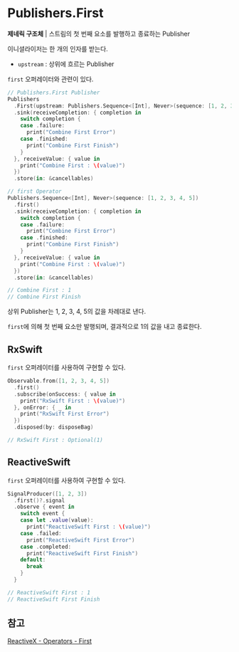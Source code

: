 # Publishers.First

**제네릭 구조체** | 스트림의 첫 번째 요소를 발행하고 종료하는 Publisher

이니셜라이저는 한 개의 인자를 받는다.

- `upstream` : 상위에 흐르는 Publisher

`first` 오퍼레이터와 관련이 있다.

```swift
// Publishers.First Publisher
Publishers
  .First(upstream: Publishers.Sequence<[Int], Never>(sequence: [1, 2, 3, 4, 5]))
  .sink(receiveCompletion: { completion in
    switch completion {
    case .failure:
      print("Combine First Error")
    case .finished:
      print("Combine First Finish")
    }
  }, receiveValue: { value in
    print("Combine First : \(value)")
  })
  .store(in: &cancellables)

// first Operator
Publishers.Sequence<[Int], Never>(sequence: [1, 2, 3, 4, 5])
  .first()
  .sink(receiveCompletion: { completion in
    switch completion {
    case .failure:
      print("Combine First Error")
    case .finished:
      print("Combine First Finish")
    }
  }, receiveValue: { value in
    print("Combine First : \(value)")
  })
  .store(in: &cancellables)

// Combine First : 1
// Combine First Finish
```

상위 Publisher는 1, 2, 3, 4, 5의 값을 차례대로 낸다.

`first`에 의해 첫 번째 요소만 발행되며, 결과적으로 1의 값을 내고 종료한다.

## RxSwift

`first` 오퍼레이터를 사용하여 구현할 수 있다.

```swift
Observable.from([1, 2, 3, 4, 5])
  .first()
  .subscribe(onSuccess: { value in
    print("RxSwift First : \(value)")
  }, onError: { _ in
    print("RxSwift First Error")
  })
  .disposed(by: disposeBag)

// RxSwift First : Optional(1)
```

## ReactiveSwift

`first` 오퍼레이터를 사용하여 구현할 수 있다.

```swift
SignalProducer([1, 2, 3])
  .first()?.signal
  .observe { event in
    switch event {
    case let .value(value):
      print("ReactiveSwift First : \(value)")
    case .failed:
      print("ReactiveSwift First Error")
    case .completed:
      print("ReactiveSwift First Finish")
    default:
      break
    }
  }

// ReactiveSwift First : 1
// ReactiveSwift First Finish
```

## 참고

[ReactiveX - Operators - First](http://reactivex.io/documentation/operators/first.html)
